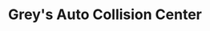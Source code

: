 ---
title: "Grey's Auto Collision Center"
url: /hiram/greys-auto-collision-center/
shop: car repair
---